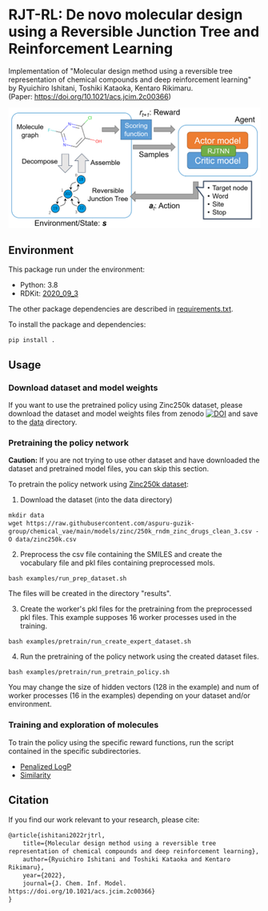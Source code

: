 # RJT-RL: De novo molecular design using a Reversible Junction Tree and Reinforcement Learning
Implementation of "Molecular design method using a reversible tree representation of chemical compounds and deep reinforcement learning" by Ryuichiro Ishitani, Toshiki Kataoka, Kentaro Rikimaru.  
(Paper: https://doi.org/10.1021/acs.jcim.2c00366)

![](png/graphical_abstract.png)

## Environment
This package run under the environment:
* Python: 3.8
* RDKit: [2020_09_3](https://github.com/rdkit/rdkit/tree/Release_2020_09_3)

The other package dependencies are described in [requirements.txt](/requirements.txt).

To install the package and dependencies:
```
pip install .
```

## Usage
### Download dataset and model weights
If you want to use the pretrained policy using Zinc250k dataset,
please download the dataset and model weights files from zenodo [![DOI](https://zenodo.org/badge/DOI/10.5281/zenodo.6984632.svg)](https://doi.org/10.5281/zenodo.6984632)
and save to the [data](/data) directory.

### Pretraining the policy network
**Caution:** If you are not trying to use other dataset and have downloaded the dataset and pretrained model files,
you can skip this section.

To pretrain the policy network using [Zinc250k dataset](/data/zinc250k.csv):
1. Download the dataset (into the data directory)
```
mkdir data
wget https://raw.githubusercontent.com/aspuru-guzik-group/chemical_vae/main/models/zinc/250k_rndm_zinc_drugs_clean_3.csv -O data/zinc250k.csv
```

2. Preprocess the csv file containing the SMILES and create the vocabulary file and pkl files containing preprocessed mols.
```
bash examples/run_prep_dataset.sh
```
The files will be created in the directory "results".

3. Create the worker's pkl files for the pretraining from the preprocessed pkl files. This example supposes 16 worker processes used in the training.
```
bash examples/pretrain/run_create_expert_dataset.sh
```

4. Run the pretraining of the policy network using the created dataset files.
```
bash examples/pretrain/run_pretrain_policy.sh
```
You may change the size of hidden vectors (128 in the example) and num of worker processes (16 in the examples) depending on your dataset and/or environment. 

### Training and exploration of molecules
To train the policy using the specific reward functions, run the script contained in the specific subdirectories.
* [Penalized LogP](/examples/penalized_logp)
* [Similarity](/examples/similarity)

## Citation
If you find our work relevant to your research, please cite:
```
@article{ishitani2022rjtrl,
    title={Molecular design method using a reversible tree representation of chemical compounds and deep reinforcement learning},
    author={Ryuichiro Ishitani and Toshiki Kataoka and Kentaro Rikimaru},
    year={2022},
    journal={J. Chem. Inf. Model. https://doi.org/10.1021/acs.jcim.2c00366}
}
```
